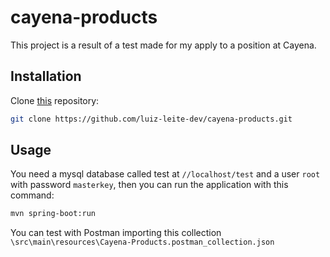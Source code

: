 # cayena-products
This project is a result of a test made for my apply to a position at Cayena.

## Installation

Clone [this](https://github.com/luiz-leite-dev/cayena-products.git) repository:

```bash
git clone https://github.com/luiz-leite-dev/cayena-products.git
```

## Usage

You need a mysql database called test at `//localhost/test` and a user `root` with password `masterkey`, then you can run the application with this command:
```bash
mvn spring-boot:run
```

You can test with Postman importing this collection `\src\main\resources\Cayena-Products.postman_collection.json`